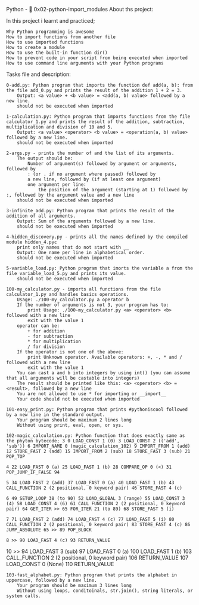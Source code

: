 Python - 📃 0x02-python-import_modules
About ths project:

In this project i learnt and practiced;

    Why Python programming is awesome
    How to import functions from another file
    How to use imported functions
    How to create a module
    How to use the built-in function dir()
    How to prevent code in your script from being executed when imported
    How to use command line arguments with your Python programs

Tasks file and description:

    0-add.py: Python program that imports the function def add(a, b): from the file add_0.py and prints the result of the addition 1 + 2 = 3.
        Output: <a value> + <b value> = <add(a, b) value> followed by a new line.
        should not be executed when imported

    1-calculation.py: Python program that imports functions from the file calculator_1.py and prints the result of the addition, subtraction, multiplication and division of 10 and 5.
        Output: <a value> <operator> <b value> = <operation(a, b) value> followed by a new line.
        should not be executed when imported

    2-args.py - prints the number of and the list of its arguments.
        The output should be:
            Number of argument(s) followed by argument or arguments, followed by
            : (or . if no argument where passed) followed by
            a new line, followed by (if at least one argument)
            one argument per line:
                the position of the argument (starting at 1) followed by :, followed by the argument value and a new line
        should not be executed when imported

    3-infinite_add.py: Python program that prints the result of the addition of all arguments.
        Output: Sum of the arguments followed by a new line.
        should not be executed when imported

    4-hidden_discovery.py - prints all the names defined by the compiled module hidden_4.pyc
        print only names that do not start with __
        Output: One name per line in alphabetical order.
        should not be executed when imported

    5-variable_load.py: Python program that imorts the variable a from the file variable_load_5.py and prints its value.
        should not be executed when imported

    100-my_calculator.py - imports all functions from the file calculator_1.py and handles basics operations.
        Usage: ./100-my_calculator.py a operator b
        If the number of arguments is not 3, your program has to:
            print Usage: ./100-my_calculator.py <a> <operator> <b> followed with a new line
            exit with the value 1
        operator can be:
            + for addition
            - for subtraction
            * for multiplication
            / for division
        If the operator is not one of the above:
            print Unknown operator. Available operators: +, -, * and / followed with a new line
            exit with the value 1
        You can cast a and b into integers by using int() (you can assume that all arguments will be castable into integers)
        The result should be printed like this: <a> <operator> <b> = <result>, followed by a new line
        You are not allowed to use * for importing or __import__
        Your code should not be executed when imported

    101-easy_print.py: Python program that prints #pythoniscool followed by a new line in the standard output.
        Your program should be maximum 2 lines long
        Without using print, eval, open, or sys.

    102-magic_calculation.py: Python function that does exactly same as the phyton bytecode; 3 0 LOAD_CONST 1 (0) 3 LOAD_CONST 2 (('add', 'sub')) 6 IMPORT_NAME 0 (magic_calculation_102) 9 IMPORT_FROM 1 (add) 12 STORE_FAST 2 (add) 15 IMPORT_FROM 2 (sub) 18 STORE_FAST 3 (sub) 21 POP_TOP

    4 22 LOAD_FAST 0 (a) 25 LOAD_FAST 1 (b) 28 COMPARE_OP 0 (<) 31 POP_JUMP_IF_FALSE 94

    5 34 LOAD_FAST 2 (add) 37 LOAD_FAST 0 (a) 40 LOAD_FAST 1 (b) 43 CALL_FUNCTION 2 (2 positional, 0 keyword pair) 46 STORE_FAST 4 (c)

    6 49 SETUP_LOOP 38 (to 90) 52 LOAD_GLOBAL 3 (range) 55 LOAD_CONST 3 (4) 58 LOAD_CONST 4 (6) 61 CALL_FUNCTION 2 (2 positional, 0 keyword pair) 64 GET_ITER >> 65 FOR_ITER 21 (to 89) 68 STORE_FAST 5 (i)

    7 71 LOAD_FAST 2 (add) 74 LOAD_FAST 4 (c) 77 LOAD_FAST 5 (i) 80 CALL_FUNCTION 2 (2 positional, 0 keyword pair) 83 STORE_FAST 4 (c) 86 JUMP_ABSOLUTE 65 >> 89 POP_BLOCK

    8 >> 90 LOAD_FAST 4 (c) 93 RETURN_VALUE

10 >> 94 LOAD_FAST 3 (sub) 97 LOAD_FAST 0 (a) 100 LOAD_FAST 1 (b) 103 CALL_FUNCTION 2 (2 positional, 0 keyword pair) 106 RETURN_VALUE 107 LOAD_CONST 0 (None) 110 RETURN_VALUE

    103-fast_alphabet.py: Python program that prints the alphabet in uppercase, followed by a new line.
        Your program should be maximum 3 lines long
        Without using loops, conditoinals, str.join(), string literals, or system calls.
